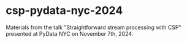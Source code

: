# csp-pydata-nyc-2024
Materials from the talk "Straightforward stream processing with CSP" presented at PyData NYC on November 7th, 2024.
